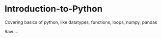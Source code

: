 # Introduction-to-Python
Covering basics of python, like datatypes, functions, loops, numpy, pandas

Ravi....
